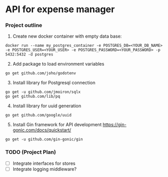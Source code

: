 # API for expense manager
### Project outline

1. Create new docker container with empty data base:
```
docker run --name my_postgres_container -e POSTGRES_DB=<YOUR_DB_NAME> -e POSTGRES_USER=<YOUR_USER> -e POSTGRES_PASSWORD=<YOUR_PASSWORD> -p 5432:5432 -d postgres
```
2. Add package to load environment variables
```
go get github.com/joho/godotenv
```
3. Install library for Postgresql connection
```
go get -u github.com/jmoiron/sqlx
go get github.com/lib/pq
```
4. Install library for uuid generation
```
go get github.com/google/uuid
```
5. Install Gin framework for API development
https://gin-gonic.com/docs/quickstart/
```
go get -u github.com/gin-gonic/gin
```

### TODO (Project Plan)

- [ ] Integrate interfaces for stores
- [ ] Integrate logging middleware?